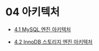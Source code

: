 # 04 아키텍처

- [4.1 MySQL 엔진 아키텍처](./mysql_engine_architecture.md)

- [4.2 InnoDB 스토리지 엔진 아키텍처](./innodb_storage_engine_architecture.md)
